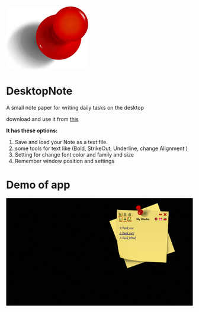 ![icon](images/tack.svg "DesktopNote")

# DesktopNote
A small note paper for writing daily tasks on the desktop

download and use it from [this](https://github.com/parisa-hr/DesktopNote/releases)

**It has these options:**

  1. Save and load your Note as a text file.
  2. some tools for text like (Bold, StrikeOut, Underline, change Alignment )
  3. Setting for change font color and family and size
  4. Remember window position and settings
  


# Demo of app

![Demo picture](doc/demo.png)
